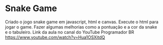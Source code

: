 # Snake Game
Criado o jogo snake game em javascript, html e canvas. Execute o html para jogar o game. Fazer algumas melhorias como a pontuação e a cor da snake e o tabuleiro. Link da aula no canal do YouTube Programador BR https://www.youtube.com/watch?v=Hua1OSXitdQ
